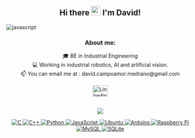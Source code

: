 
<div align="center"><h2 > Hi there <img src="https://media.giphy.com/media/hvRJCLFzcasrR4ia7z/giphy.gif" width="25px"> I'm David!</h2></div>

![javascript](https://user-images.githubusercontent.com/106073081/169804256-61e93bcf-8136-4ddc-9256-95aeb80687ca.gif)

<div align="center"><h3 > About me: </h3>

 
<div align="center">🎓 BE in Industrial Engineering <br>
  💻 Working in industrial robotics, AI and artificial vision. <br>
  📫 You can email me at : david.campoamor.medrano@gmail.com</div><br>
     
<div align="center">
<a href="https://es.linkedin.com/in/david-campoamor-medrano?trk=people-guest_people_search-card"><img align="center" src="https://raw.githubusercontent.com/rahuldkjain/github-profile-readme-generator/master/src/images/icons/Social/linked-in-alt.svg" alt="Linkedin Icon" height="30" width="40" /><br />
</div>
<br>
 
![](https://visitor-badge.glitch.me/badge?page_id=dcampoamor.dcampoamor)
<p  align="center">
     <img alt="C" src="https://img.shields.io/badge/C-00599C?style=for-the-badge&logo=c&logoColor=white&style=plastic" />
     <img alt="C++" src="https://img.shields.io/badge/C%2B%2B-00599C?style=for-the-badge&logo=c%2B%2B&logoColor=white&style=plastic" />
     <img alt="Python" src="https://img.shields.io/badge/Python-FFD43B?style=for-the-badge&logo=python&logoColor=blue&style=plastic" />
     <img alt="JavaScript" src="https://img.shields.io/badge/JavaScript-323330?style=for-the-badge&logo=javascript&logoColor=F7DF1E&style=plastic" />
     <img alt="Ubuntu" src="https://img.shields.io/badge/Ubuntu-E95420?style=for-the-badge&logo=ubuntu&logoColor=white&style=plastic" />
     <img alt="Arduino" src="https://img.shields.io/badge/Arduino-00979D?style=for-the-badge&logo=Arduino&logoColor=white&style=plastic" />
     <img alt="Raspberry Pi" src="https://img.shields.io/badge/Raspberry%20Pi-A22846?style=for-the-badge&logo=Raspberry%20Pi&logoColor=white&style=plastic" />
     <img alt="MySQL" src="https://img.shields.io/badge/MySQL-005C84?style=for-the-badge&logo=mysql&logoColor=white&style=plastic" />
     <img alt="SQLite" src="https://img.shields.io/badge/SQLite-07405E?style=for-the-badge&logo=sqlite&logoColor=white&style=plastic" />
<br />


